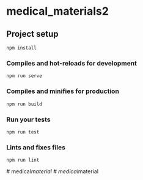 # medical_materials2

## Project setup
```
npm install
```

### Compiles and hot-reloads for development
```
npm run serve
```

### Compiles and minifies for production
```
npm run build
```

### Run your tests
```
npm run test
```

### Lints and fixes files
```
npm run lint
```
#   m e d i c a l _ m a t e r i a l  
 #   m e d i c a l _ m a t e r i a l  
 